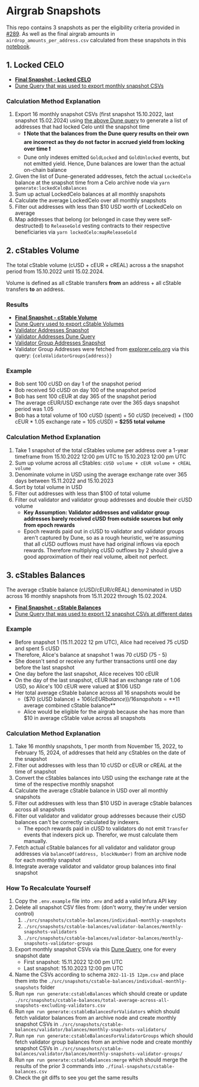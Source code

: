 # Airgrab Snapshots

This repo contains 3 snapshots as per the eligibility criteria provided in [#289](https://github.com/mento-protocol/mento-general/issues/289). 
As well as the final airgrab amounts in `airdrop_amounts_per_address.csv` calculated from these snapshots in this [notebook](https://colab.research.google.com/drive/17sGsXPjZDjTOlajpemzDTG40_3igetdd?usp=sharing).

## 1. Locked CELO

- **[Final Snapshot - Locked CELO](./final-snapshots/locked-celo-balances.csv)**
- [Dune Query that was used to export monthly snapshot CSVs](https://dune.com/queries/3164542/5281325)

### Calculation Method Explanation

1. Export 16 monthly snapshot CSVs (first snapshot 15.10.2022, last snapshot 15.02.2024) using [the above Dune query](https://dune.com/queries/3164542/5281325) to generate a list of addresses that had locked Celo until the snapshot time
   - **❗ Note that the balances from the Dune query results on their own are incorrect as they do not factor in accrued yield from locking over time ❗**
   - Dune only indexes emitted `GoldLocked` and `GoldUnlocked` events, but not emitted yield. Hence, Dune balances are lower than the actual on-chain balance
1. Given the list of Dune-generated addresses, fetch the actual `LockedCelo` balance at the snapshot time from a Celo archive node via `yarn generate:lockedCeloBalances`
1. Sum up actual LockedCelo balances at all monthly snapshots
1. Calculate the average LockedCelo over all monthly snapshots
1. Filter out addresses with less than $10 USD worth of LockedCelo on average
1. Map addresses that belong (or belonged in case they were self-destructed) to `ReleaseGold` vesting contracts to their respective beneficiaries via `yarn lockedCelo:mapReleaseGold`

## 2. cStables Volume

The total cStable volume (cUSD + cEUR + cREAL) across a the snapshot period from 15.10.2022 until 15.02.2024.

Volume is defined as all cStable transfers **from** an address + all cStable transfers **to** an address.

### Results

- **[Final Snapshot - cStable Volume](./final-snapshots/cstable-volume.csv)**
- [Dune Query used to export cStable Volumes](https://dune.com/queries/3163689/5279843)
- [Validator Addresses Snapshot](./src/snapshots/validators-and-groups/celo-validators.csv)
- [Validator Addresses Dune Query](https://dune.com/queries/3186301)
- [Validator Group Addresses Snapshot](./src/snapshots/validators-and-groups/celo-validator-groups.csv)
- Validator Group Addresses were fetched from [explorer.celo.org](https://explorer.celo.org/mainnet/graphiql) via this query: `{celoValidatorGroups{address}}`

### Example

- Bob sent 100 cUSD on day 1 of the snapshot period
- Bob received 50 cUSD on day 100 of the snapshot period
- Bob has sent 100 cEUR at day 365 of the snapshot period
- The average cEUR/USD exchange rate over the 365 days snapshot period was 1.05
- Bob has a total volume of 100 cUSD (spent) + 50 cUSD (received) + (100 cEUR * 1.05 exchange rate = 105 cUSD) = **$255 total volume**

### Calculation Method Explanation

1. Take 1 snapshot of the total cStables volume per address over a 1-year timeframe from 15.10.2022 12:00 pm UTC to 15.10.2023 12:00 pm UTC
1. Sum up volume across all cStables: `cUSD volume + cEUR volume + cREAL volume`
1. Denominate volume in USD using the average exchange rate over 365 days between 15.11.2022 and 15.10.2023
1. Sort by total volume in USD
1. Filter out addresses with less than $100 of total volume
1. Filter out validator and validator group addresses and double their cUSD volume
   - **Key Assumption: Validator addresses and validator group addresses barely received cUSD from outside sources but only from epoch rewards**
   - Epoch rewards paid out in cUSD to validator and validator groups aren't captured by Dune, so as a rough heuristic, we're assuming that all cUSD outflows must have had original inflows via epoch rewards. Therefore multiplying cUSD outflows by 2 should give a good approximation of their real volume, albeit not perfect.

## 3. cStables Balances

The average cStable balance (cUSD/cEUR/cREAL) denominated in USD across 16 monthly snapshots from 15.11.2022 through 15.02.2024.

- **[Final Snapshot - cStable Balances](./final-snapshots/cstable-balances.csv)**
- [Dune Query that was used to export 12 snapshot CSVs at different dates](https://dune.com/queries/3144937/5269961)

### Example

- Before snapshot 1 (15.11.2022 12 pm UTC), Alice had received 75 cUSD and spent 5 cUSD
- Therefore, Alice's balance at snapshot 1 was 70 cUSD (75 - 5)
- She doesn't send or receive any further transactions until one day before the last snapshot
- One day before the last snapshot, Alice receives 100 cEUR
- On the day of the last snapshot, cEUR had an exchange rate of 1.06 USD, so Alice's 100 cEUR were valued at $106 USD
- Her total average cStable balance across all 16 snapshots would be
  - ($70 (cUSD balance) + $106 (cEUR balance)) / 16 snapshots = **$11 average combined cStable balance**
  - Alice would be eligible for the airgrab because she has more than $10 in average cStable value across all snapshots

### Calculation Method Explanation

1. Take 16 monthly snapshots, 1 per month from November 15, 2022, to February 15, 2024, of addresses that held any cStables on the date of the snapshot
1. Filter out addresses with less than 10 cUSD or cEUR or cREAL at the time of snapshot
1. Convert the cStables balances into USD using the exchange rate at the time of the respective monthly snapshot
1. Calculate the average cStable balance in USD over all monthly snapshots
1. Filter out addresses with less than $10 USD in average cStable balances across all snapshots
1. Filter out validator and validator group addresses because their cUSD balances can't be correctly calculated by indexers.
   - The epoch rewards paid in cUSD to validators do not emit `Transfer` events that indexers pick up. Therefor, we must calculate them manually.
1. Fetch actual cStable balances for all validator and validator group addresses via `balanceOf(address, blockNumber)` from an archive node for each monthly snapshot
1. Integrate average validator and validator group balances into final snapshot

### How To Recalculate Yourself

1. Copy the `.env.example` file into `.env` and add a valid Infura API key
1. Delete all snapshot CSV files from: (don't worry, they're under version control)
   1. `./src/snapshots/cstable-balances/individual-monthly-snapshots`
   1. `./src/snapshots/cstable-balances/validator-balances/monthly-snapshots-validators`
   1. `./src/snapshots/cstable-balances/validator-balances/monthly-snapshots-validator-groups`
1. Export monthly snapshot CSVs via this [Dune Query](https://dune.com/queries/3144937/5269961), one for every snapshot date
   - First snapshot: 15.11.2022 12:00 pm UTC
   - Last snapshot: 15.10.2023 12:00 pm UTC
1. Name the CSVs according to schema `2022-11-15 12pm.csv` and place them into the `./src/snapshots/cstable-balances/individual-monthly-snapshots` folder
1. Run `npm run generate:cstableBalances` which should create or update `./src/snapshots/cstable-balances/total-average-across-all-snapshots-excluding-validators.csv`
1. Run `npm run generate:cstableBalancesForValidators` which should fetch validator balances from an archive node and create monthly snapshot CSVs in `./src/snapshots/cstable-balances/validator/balances/monthly-snapshots-validators/`
1. Run `npm run generate:cstableBalancesForValidatorGroups` which should fetch validator group balances from an archive node and create monthly snapshot CSVs in `./src/snapshots/cstable-balances/validator/balances/monthly-snapshots-validator-groups/`
1. Run `npm run generate:cstableBalances:merge` which should merge the results of the prior 3 commands into `./final-snapshots/cstable-balances.csv`
1. Check the git diffs to see you get the same results
